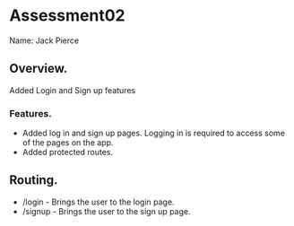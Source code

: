 # Assessment02

Name: Jack Pierce

## Overview.

Added Login and Sign up features

### Features.

+ Added log in and sign up pages. Logging in is required to access some of the pages on the app.
+ Added protected routes.

## Routing.

+ /login - Brings the user to the login page.
+ /signup - Brings the user to the sign up page.